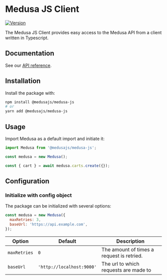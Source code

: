 # Medusa JS Client

[![Version](https://img.shields.io/npm/v/stripe.svg)](https://www.npmjs.org/package/@medusajs/medusa-js)

The Medusa JS Client provides easy access to the Medusa API from a client written in Typescript.

## Documentation

See our [API reference](https://docs.medusajs.com/api/store).

## Installation

Install the package with:

```sh
npm install @medusajs/medusa-js
# or
yarn add @medusajs/medusa-js
```

## Usage

Import Medusa as a default import and initiate it:

```js
import Medusa from '@medusajs/medusa-js';

const medusa = new Medusa();

const { cart } = await medusa.carts.create({});
```

## Configuration

### Initialize with config object

The package can be initialized with several options:

```js
const medusa = new Medusa({
  maxRetries: 3,
  baseUrl: 'https://api.example.com',
});
```

| Option       | Default                             | Description                               |
| ------------ | ----------------------------------- | ----------------------------------------- |
| `maxRetries` | `0`                                 | The amount of times a request is retried. |
| `baseUrl`    | `'http://localhost:9000'`           | The url to which requests are made to     |

